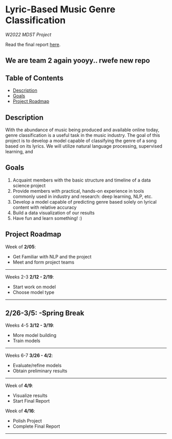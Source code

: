 # Lyric-Based Music Genre Classification
*W2022 MDST Project*

Read the final report [here]().

We are team 2 again yooyy.. rwefe
new repo
---

## Table of Contents
* [Description](#description)
* [Goals](#goals)
* [Project Roadmap](#project-roadmap)

## Description
With the abundance of music being produced and available online today, genre classification is a useful task in the music industry.
The goal of this project is to develop a model capable of classifying the genre of a song based on its lyrics. We will utilize natural language processing, supervised learning, and

## Goals
1. Acquaint members with the basic structure and timeline of a data science project
2. Provide members with practical, hands-on experience in tools commonly used in industry and research: deep learning, NLP, etc.
3. Develop a model capable of predicting genre based solely on lyrical content with relative accuracy
4. Build a data visualization of our results
5. Have fun and learn something! :)

## Project Roadmap
Week of **2/05**:
- Get Familiar with NLP and the project
- Meet and form project teams
---

Weeks 2-3 **2/12 - 2/19**:
- Start work on model
- Choose model type
---

**2/26-3/5**:
-Spring Break
---

Weeks 4-5 **3/12 - 3/19**:
- More model building
- Train models
---

Weeks 6-7 **3/26 - 4/2**:
- Evaluate/refine models
- Obtain preliminary results
---

Week of **4/9**:
- Visualize results
- Start Final Report

Week of **4/16**:
- Polish Project
- Complete Final Report

---
